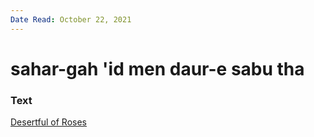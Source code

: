 ```yaml
---
Date Read: October 22, 2021
---
```


# sahar-gah 'id men daur-e sabu tha

### Text
[Desertful of Roses](http://www.columbia.edu/itc/mealac/pritchett/00garden/00c/0070/index_0070.html)

